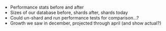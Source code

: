 * Performance stats before and after
* Sizes of our database before, shards after, shards today
* Could un-shard and run performance tests for comparison...?
* Growth we saw in december, projected through april (and show actual?)